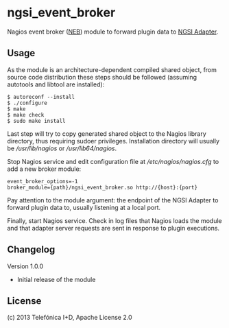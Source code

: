 # ngsi_event_broker

Nagios event broker ([NEB][NEB_ref]) module to forward plugin data
to [NGSI Adapter][NGSI_Adapter_ref].

## Usage

As the module is an architecture-dependent compiled shared object, from
source code distribution these steps should be followed (assuming autotools
and libtool are installed):

    $ autoreconf --install
    $ ./configure
    $ make
    $ make check
    $ sudo make install

Last step will try to copy generated shared object to the Nagios library
directory, thus requiring sudoer privileges. Installation directory will
usually be */usr/lib/nagios* or */usr/lib64/nagios*.

Stop Nagios service and edit configuration file at */etc/nagios/nagios.cfg*
to add a new broker module:

    event_broker_options=-1
    broker_module={path}/ngsi_event_broker.so http://{host}:{port}

Pay attention to the module argument: the endpoint of the NGSI Adapter
to forward plugin data to, usually listening at a local port.

Finally, start Nagios service. Check in log files that Nagios loads the module
and that adapter server requests are sent in response to plugin executions.

## Changelog

Version 1.0.0

* Initial release of the module

## License

(c) 2013 Telefónica I+D, Apache License 2.0

[NEB_ref]:
http://nagios.sourceforge.net/download/contrib/documentation/misc/NEB%202x%20Module%20API.pdf
"The Nagios Event Broker API"

[NGSI_Adapter_ref]:
https://github.com/Fiware/fiware-monitoring/tree/master/ngsi_adapter
"NGSI Adapter"
